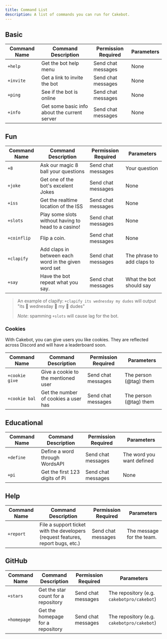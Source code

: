 ```yaml
---
title: Command List
description: A list of commands you can run for Cakebot.
---
```


## Basic

| **Command Name** | **Command Description**                      | **Permission Required** | **Parameters** |
| ---------------- | -------------------------------------------- | ----------------------- | -------------- |
| `+help`          | Get the bot help menu                        | Send chat messages      | None           |
| `+invite`        | Get a link to invite the bot                 | Send chat messages      | None           |
| `+ping`          | See if the bot is online                     | Send chat messages      | None           |
| `+info`          | Get some basic info about the current server | Send chat messages      | None           |

## Fun

| **Command Name** | **Command Description**                              | **Permission Required** | **Parameters**             |
| ---------------- | ---------------------------------------------------- | ----------------------- | -------------------------- |
| `+8`             | Ask our magic 8 ball your questions                  | Send chat messages      | Your question              |
| `+joke`          | Get one of the bot's excelent Jokes                  | Send chat messages      | None                       |
| `+iss`           | Get the realtime location of the ISS                 | Send chat messages      | None                       |
| `+slots`         | Play some slots without having to head to a casino!  | Send chat messages      | None                       |
| `+coinflip`      | Flip a coin.                                         | Send chat messages      | None                       |
| `+clapify`       | Add claps in between each word in the given word set | Send chat messages      | The phrase to add claps to |
| `+say`           | Have the bot repeat what you say.                    | Send chat messages      | What the bot should say    |

> An example of clapify:
> `+clapify its wednesday my dudes`
> will output "its :clap: wednesday :clap: my :clap: dudes"
>
> _Note_: spamming `+slots` will cause lag for the bot.

### Cookies

With Cakebot, you can give users you like cookies. They are reflected across Discord and will have a leaderboard soon.

| **Command Name** | **Command Description**              | **Permission Required** | **Parameters**         |
| ---------------- | ------------------------------------ | ----------------------- | ---------------------- |
| `+cookie give`   | Give a cookie to the mentioned user  | Send chat messages      | The person (@tag) them |
| `+cookie bal`    | Get the number of cookies a user has | Send chat messages      | The person (@tag) them |

## Educational

| **Command Name** | **Command Description**        | **Permission Required** | **Parameters**            |
| ---------------- | ------------------------------ | ----------------------- | ------------------------- |
| `+define`        | Define a word through WordsAPI | Send chat messages      | The word you want defined |
| `+pi`            | Get the first 123 digits of Pi | Send chat messages      | None                      |

## Help

| **Command Name** | **Command Description**                                                         | **Permission Required** | **Parameters**            |
| ---------------- | ------------------------------------------------------------------------------- | ----------------------- | ------------------------- |
| `+report`        | File a support ticket with the developers (request features, report bugs, etc.) | Send chat messages      | The message for the team. |

## GitHub

| **Command Name** | **Command Description**             | **Permission Required** | **Parameters**                             |
| ---------------- | ----------------------------------- | ----------------------- | ------------------------------------------ |
| `+stars`         | Get the star count for a repository | Send chat messages      | The repository (e.g. `cakebotpro/cakebot`) |
| `+homepage`      | Get the homepage for a repository   | Send chat messages      | The repository (e.g. `cakebotpro/cakebot`) |
